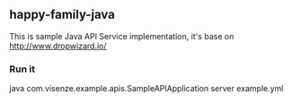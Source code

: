 ## happy-family-java
This is sample Java API Service implementation, it's base on http://www.dropwizard.io/

### Run it

java com.visenze.example.apis.SampleAPIApplication server example.yml
